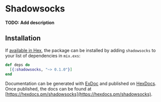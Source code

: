 # Shadowsocks

**TODO: Add description**

## Installation

If [available in Hex](https://hex.pm/docs/publish), the package can be installed
by adding `shadowsocks` to your list of dependencies in `mix.exs`:

```elixir
def deps do
  [{:shadowsocks, "~> 0.1.0"}]
end
```

Documentation can be generated with [ExDoc](https://github.com/elixir-lang/ex_doc)
and published on [HexDocs](https://hexdocs.pm). Once published, the docs can
be found at [https://hexdocs.pm/shadowsocks](https://hexdocs.pm/shadowsocks).

